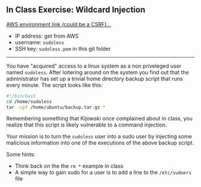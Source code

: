 ## In Class Exercise: Wildcard Injection

[AWS environment link (could be a CSRF)...](https://console.aws.amazon.com/cloudformation/home?region=us-east-1#/stacks/new?stackName=ceg3400WILDCARD&templateURL=https:%2F%2Fwsu-cecs-cf-templates.s3.us-east-2.amazonaws.com%2Fcourse-templates%2Fceg3400-wildcard.yml)

* IP address: get from AWS
* username: `sudoless`
* SSH key: `sudoless.pem` in this git folder

---

You have "acquired" access to a linux system as a non priveleged user
named `sudoless`.  After loitering around on the system you find out that
the administrator has set up a trivial home directory backup script that runs
every minute.  The script looks like this:

```bash
#!/bin/bash
cd /home/sudoless
tar -cpf /home/ubuntu/backup.tar.gz *
```

Remembering something that Kijowski once complained about in class, you
realize that this script is likely vulnerable to a command injection.

Your mission is to turn the `sudoless` user into a sudo user by injecting some malicious information into one of the executions of the above backup script.

Some hints:

* Think back on the the `rm *` example in class
* A simple way to gain sudo for a user is to add a line to the `/etc/sudoers` file

